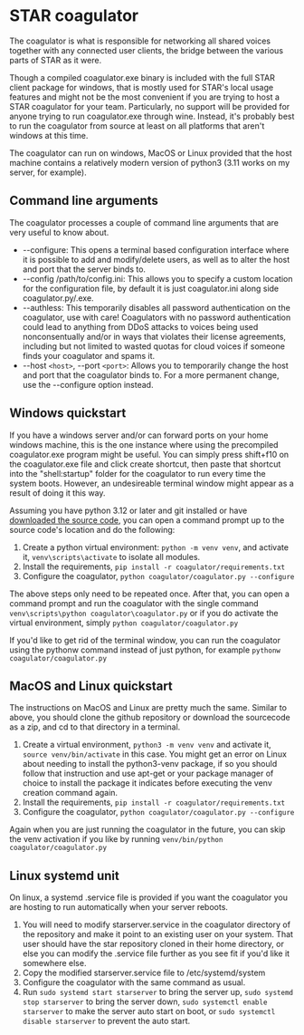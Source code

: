 # STAR coagulator
The coagulator is what is responsible for networking all shared voices together with any connected user clients, the bridge between the various parts of STAR as it were.

Though a compiled coagulator.exe binary is included with the full STAR client package for windows, that is mostly used for STAR's local usage features and might not be the most convenient if you are trying to host a STAR coagulator for your team. Particularly, no support will be provided for anyone trying to run coagulator.exe through wine. Instead, it's probably best to run the coagulator from source at least on all platforms that aren't windows at this time.

The coagulator can run on windows, MacOS or Linux provided that the host machine contains a relatively modern version of python3 (3.11 works on my server, for example).

## Command line arguments
The coagulator processes a couple of command line arguments that are very useful to know about.
* --configure: This opens a terminal based configuration interface where it is possible to add and modify/delete users, as well as to alter the host and port that the server binds to.
* --config /path/to/config.ini: This allows you to specify a custom location for the configuration file, by default it is just coagulator.ini along side coagulator.py/.exe.
* --authless: This temporarily disables all password authentication on the coagulator, use with care! Coagulators with no password authentication could lead to anything from DDoS attacks to voices being used nonconsentually and/or in ways that violates their license agreements, including but not limited to wasted quotas for cloud voices if someone finds your coagulator and spams it.
* --host `<host>`, --port `<port>`: Allows you to temporarily change the host and port that the coagulator binds to. For a more permanent change, use the --configure option instead.

## Windows quickstart
If you have a windows server and/or can forward ports on your home windows machine, this is the one instance where using the precompiled coagulator.exe program might be useful. You can simply press shift+f10 on the coagulator.exe file and click create shortcut, then paste that shortcut into the "shell:startup" folder for the coagulator to run every time the system boots. However, an undesireable terminal window might appear as a result of doing it this way.

Assuming you have python 3.12 or later and git installed or have [downloaded the source code](https://github.com/samtupy/star/archive/refs/heads/main.zip), you can open a command prompt up to the source code's location and do the following:
1. Create a python virtual environment: `python -m venv venv`, and activate it, `venv\scripts\activate` to isolate all modules.
2. Install the requirements, `pip install -r coagulator/requirements.txt`
3. Configure the coagulator, `python coagulator/coagulator.py --configure`

The above steps only need to be repeated once. After that, you can open a command prompt and run the coagulator with the single command `venv\scripts\python coagulator\coagulator.py` or if you do activate the virtual environment, simply `python coagulator/coagulator.py`

If you'd like to get rid of the terminal window, you can run  the coagulator using the pythonw command instead of just python, for example `pythonw coagulator/coagulator.py`

## MacOS and Linux quickstart
The instructions on MacOS and Linux are pretty much the same. Similar to above, you should clone the github repository or download the sourcecode as a zip, and cd to that directory in a terminal.
1. Create a virtual environment, `python3 -m venv venv` and activate it, `source venv/bin/activate` in this case. You might get an error on Linux about needing to install the python3-venv package, if so you should follow that instruction and use apt-get or your package manager of choice to install the package it indicates before executing the venv creation command again.
2. Install the requirements, `pip install -r coagulator/requirements.txt`
3. Configure the coagulator, `python coagulator/coagulator.py --configure`

Again when you are just running the coagulator in the future, you can skip the venv activation if you like by running `venv/bin/python coagulator/coagulator.py`

## Linux systemd unit
On linux, a systemd .service file is provided if you want the coagulator you are hosting to run automatically when your server reboots.

1. You will need to modify starserver.service in the coagulator directory of the repository and make it point to an existing user on your system. That user should have the star repository cloned in their home directory, or else you can modify the .service file further as you see fit if you'd like it somewhere else.
2. Copy the modified starserver.service file to /etc/systemd/system
3. Configure the coagulator with the same command as usual.
4. Run `sudo systemd start starserver` to bring the server up, `sudo systemd stop starserver` to bring the server down, `sudo systemctl enable starserver` to make the server auto start on boot, or `sudo systemctl disable starserver` to prevent the auto start.

